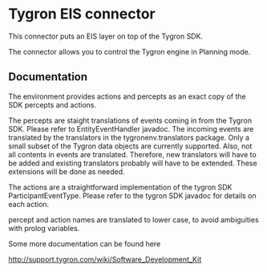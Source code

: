 Tygron EIS connector
============

This connector puts an EIS layer on top of the Tygron SDK.

The connector allows you to control the Tygron engine in Planning mode.


Documentation
----
The environment provides actions and percepts as an exact copy of the SDK percepts and actions.

The percepts are staight translations of events coming in from the Tygron SDK. Please refer to EntityEventHandler javadoc. The incoming events are translated by the translators in the tygronenv.translators package. Only a small subset of the Tygron data objects are currently supported.  Also, not all contents in events are translated. Therefore, new translators will have to be added and existing translators probably will have to be extended. These extensions will be done as needed.

The actions are a straightforward implementation of the tygron SDK ParticipantEventType. Please refer to the tygron SDK javadoc for details on each action.

percept and action names are translated to lower case, to avoid ambiguities with prolog variables.

Some more documentation can be found here

http://support.tygron.com/wiki/Software_Development_Kit


